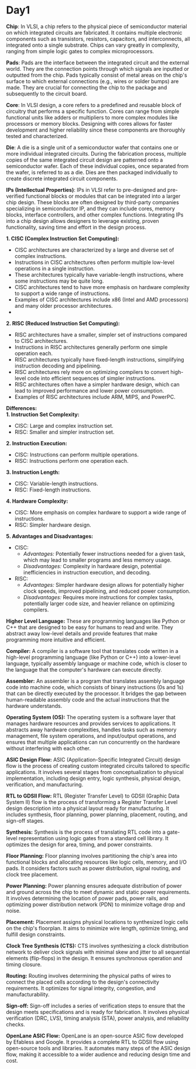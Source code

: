 # Day1
**Chip**: In VLSI, a chip refers to the physical piece of semiconductor material on which integrated circuits are fabricated. It contains multiple electronic 	components such as transistors, resistors, capacitors, and interconnects, all integrated onto a single substrate. Chips can vary greatly in complexity, ranging from simple logic gates to complex microprocessors. 

**Pads**: Pads are the interface between the integrated circuit and the external world. They are the connection points through which signals are inputted or outputted from the chip. Pads typically consist of metal areas on the chip's surface to which external connections (e.g., wires or solder bumps) are made. They are crucial for connecting the chip to the package and subsequently to the circuit board.

**Core**: In VLSI design, a core refers to a predefined and reusable block of circuitry that performs a specific function. Cores can range from simple functional units like adders or multipliers to more complex modules like processors or memory blocks. Designing with cores allows for faster development and higher reliability since these components are thoroughly tested and characterized.

**Die**: A die is a single unit of a semiconductor wafer that contains one or more individual integrated circuits. During the fabrication process, multiple copies of the same integrated circuit design are patterned onto a semiconductor wafer. Each of these individual copies, once separated from the wafer, is referred to as a die. Dies are then packaged individually to create discrete integrated circuit components.

**IPs (Intellectual Properties)**: IPs in VLSI refer to pre-designed and pre-verified functional blocks or modules that can be integrated into a larger chip design. These blocks are often designed by third-party companies specializing in semiconductor IP, and they can include cores, memory blocks, interface controllers, and other complex functions. Integrating IPs into a chip design allows designers to leverage existing, proven functionality, saving time and effort in the design process.

**1. CISC (Complex Instruction Set Computing):**
- CISC architectures are characterized by a large and diverse set of complex instructions.
- Instructions in CISC architectures often perform multiple low-level operations in a single instruction.
- These architectures typically have variable-length instructions, where some instructions may be quite long.
- CISC architectures tend to have more emphasis on hardware complexity to support a wide range of instructions.
- Examples of CISC architectures include x86 (Intel and AMD processors) and many older processor architectures.
- 
**2. RISC (Reduced Instruction Set Computing):**

- RISC architectures have a smaller, simpler set of instructions compared to CISC architectures.
- Instructions in RISC architectures generally perform one simple operation each.
- RISC architectures typically have fixed-length instructions, simplifying instruction decoding and pipelining.
- RISC architectures rely more on optimizing compilers to convert high-level code into efficient sequences of simpler instructions.
- RISC architectures often have a simpler hardware design, which can lead to improved performance and lower power consumption.
- Examples of RISC architectures include ARM, MIPS, and PowerPC.

**Differences:**<br/>
**1. Instruction Set Complexity:**<br/>
- CISC: Large and complex instruction set.<br/>
- RISC: Smaller and simpler instruction set.<br/>

**2. Instruction Execution:**<br/>
- CISC: Instructions can perform multiple operations.<br/>
- RISC: Instructions perform one operation each.<br/>

**3. Instruction Length:**<br/>
- CISC: Variable-length instructions.<br/>
- RISC: Fixed-length instructions.<br/>

**4. Hardware Complexity:**<br/>
- CISC: More emphasis on complex hardware to support a wide range of instructions.
- RISC: Simpler hardware design.

**5. Advantages and Disadvantages:**<br/>
- CISC:
  - _Advantages:_ Potentially fewer instructions needed for a given task, which may lead to smaller programs and less memory usage.
  - _Disadvantages:_ Complexity in hardware design, potential inefficiencies in instruction execution, and decoding.
- RISC:
  - _Advantages:_ Simpler hardware design allows for potentially higher clock speeds, improved pipelining, and reduced power consumption.
  - _Disadvantages:_ Requires more instructions for complex tasks, potentially larger code size, and heavier reliance on optimizing compilers.

<!---**SKY L3 - From Software Applications to Hardware:** This likely refers to a process or system where software applications are translated into hardware functionality. It could involve converting high-level programming instructions into hardware operations.--->

**Higher Level Language:** These are programming languages like Python or C++ that are designed to be easy for humans to read and write. They abstract away low-level details and provide features that make programming more intuitive and efficient.

**Compiler:** A compiler is a software tool that translates code written in a high-level programming language (like Python or C++) into a lower-level language, typically assembly language or machine code, which is closer to the language that the computer's hardware can execute directly.

**Assembler:** An assembler is a program that translates assembly language code into machine code, which consists of binary instructions (0s and 1s) that can be directly executed by the processor. It bridges the gap between human-readable assembly code and the actual instructions that the hardware understands.

**Operating System (OS):** The operating system is a software layer that manages hardware resources and provides services to applications. It abstracts away hardware complexities, handles tasks such as memory management, file system operations, and input/output operations, and ensures that multiple applications can run concurrently on the hardware without interfering with each other.

**ASIC Design Flow:**
ASIC (Application-Specific Integrated Circuit) design flow is the process of creating custom integrated circuits tailored to specific applications.
It involves several stages from conceptualization to physical implementation, including design entry, logic synthesis, physical design, verification, and manufacturing.


**RTL to GDSII Flow:**
RTL (Register Transfer Level) to GDSII (Graphic Data System II) flow is the process of transforming a Register Transfer Level design description into a physical layout ready for manufacturing.
It includes synthesis, floor planning, power planning, placement, routing, and sign-off stages.

**Synthesis:**
Synthesis is the process of translating RTL code into a gate-level representation using logic gates from a standard cell library.
It optimizes the design for area, timing, and power constraints.

**Floor Planning:**
Floor planning involves partitioning the chip's area into functional blocks and allocating resources like logic cells, memory, and I/O pads.
It considers factors such as power distribution, signal routing, and clock tree placement.

**Power Planning:**
Power planning ensures adequate distribution of power and ground across the chip to meet dynamic and static power requirements.
It involves determining the location of power pads, power rails, and optimizing power distribution network (PDN) to minimize voltage drop and noise.

**Placement:**
Placement assigns physical locations to synthesized logic cells on the chip's floorplan.
It aims to minimize wire length, optimize timing, and fulfill design constraints.

**Clock Tree Synthesis (CTS):**
CTS involves synthesizing a clock distribution network to deliver clock signals with minimal skew and jitter to all sequential elements (flip-flops) in the design.
It ensures synchronous operation and timing closure.

**Routing:**
Routing involves determining the physical paths of wires to connect the placed cells according to the design's connectivity requirements.
It optimizes for signal integrity, congestion, and manufacturability.

**Sign-off:**
Sign-off includes a series of verification steps to ensure that the design meets specifications and is ready for fabrication.
It involves physical verification (DRC, LVS), timing analysis (STA), power analysis, and reliability checks.

**OpenLane ASIC Flow:**
OpenLane is an open-source ASIC flow developed by Efabless and Google.
It provides a complete RTL to GDSII flow using open-source tools and libraries.
It automates many steps of the ASIC design flow, making it accessible to a wider audience and reducing design time and cost.
